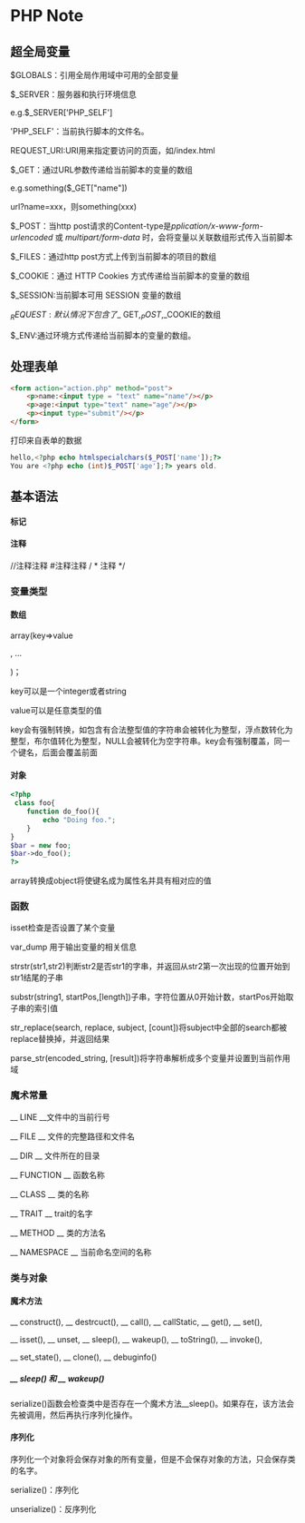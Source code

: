 # PHP Note

## 超全局变量

$GLOBALS：引用全局作用域中可用的全部变量

$_SERVER：服务器和执行环境信息 

e.g.$_SERVER['PHP_SELF']

'PHP_SELF'：当前执行脚本的文件名。

REQUEST_URI:URI用来指定要访问的页面，如/index.html

$_GET：通过URL参数传递给当前脚本的变量的数组

e.g.something($_GET["name"])

url?name=xxx，则something(xxx)

$_POST：当http post请求的Content-type是*pplication/x-www-form-urlencoded* 或 *multipart/form-data* 时，会将变量以关联数组形式传入当前脚本

$_FILES：通过http post方式上传到当前脚本的项目的数组

$_COOKIE：通过 HTTP Cookies 方式传递给当前脚本的变量的数组

$_SESSION:当前脚本可用 SESSION 变量的数组

$_ REQUEST:默认情况下包含了$_ GET,$_ POST,$_COOKIE的数组

$_ENV:通过环境方式传递给当前脚本的变量的数组。

## 处理表单

```html
<form action="action.php" method="post">
    <p>name:<input type = "text" name="name"/></p>
    <p>age:<input type="text" name="age"/></p>
    <p><input type="submit"/></p>
</form>
```

打印来自表单的数据

```php
hello,<?php echo htmlspecialchars($_POST['name']);?>
You are <?php echo (int)$_POST['age'];?> years old.
```

## 基本语法

#### 标记

<?php...?>

<? ...?>

#### 注释

//注释注释     #注释注释    / * 注释 */

### 变量类型

#### 数组

array(key=>value

, ...

)；

key可以是一个integer或者string

value可以是任意类型的值

key会有强制转换，如包含有合法整型值的字符串会被转化为整型，浮点数转化为整型，布尔值转化为整型，NULL会被转化为空字符串。key会有强制覆盖，同一个键名，后面会覆盖前面

#### 对象

```php
<?php
 class foo{
    function do_foo(){
        echo "Doing foo.";
    }
}
$bar = new foo;
$bar->do_foo();
?>
```

array转换成object将使键名成为属性名并具有相对应的值

### 函数

isset检查是否设置了某个变量

var_dump 用于输出变量的相关信息

strstr(str1,str2)判断str2是否str1的字串，并返回从str2第一次出现的位置开始到str1结尾的子串

substr(string1, startPos,[length])子串，字符位置从0开始计数，startPos开始取子串的索引值

str_replace(search, replace, subject, [count])将subject中全部的search都被replace替换掉，并返回结果

parse_str(encoded_string, [result])将字符串解析成多个变量并设置到当前作用域

### 魔术常量

__ LINE __文件中的当前行号

__ FILE __ 文件的完整路径和文件名

__ DIR __ 文件所在的目录

__ FUNCTION __ 函数名称

__ CLASS __ 类的名称

__ TRAIT __ trait的名字

__ METHOD __ 类的方法名

__ NAMESPACE __ 当前命名空间的名称

### 类与对象

#### 魔术方法

__ construct(), __ destrcuct(), __ call(), __ callStatic, __ get(), __ set(), 

__ isset(), __ unset, __ sleep(), __ wakeup(), __ toString(), __ invoke(), 

__ set_state(), __ clone(), __ debuginfo()

##### __ sleep() 和 __ wakeup()

serialize()函数会检查类中是否存在一个魔术方法__sleep()。如果存在，该方法会先被调用，然后再执行序列化操作。

#### 序列化

序列化一个对象将会保存对象的所有变量，但是不会保存对象的方法，只会保存类的名字。

serialize()：序列化

unserialize()：反序列化